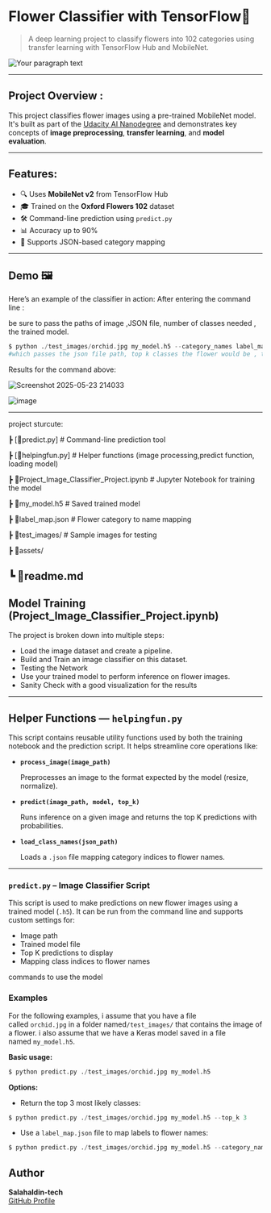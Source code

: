 # Flower Classifier with TensorFlow🌸

> A deep learning project to classify flowers into 102 categories using transfer learning with TensorFlow Hub and MobileNet.

![Your paragraph text](https://github.com/user-attachments/assets/cf20a177-73e6-4113-a8b4-abeb5fba5a92)


---

## Project Overview :

This project classifies flower images using a pre-trained MobileNet model. It's built as part of the [Udacity AI Nanodegree](https://www.notion.so/%5B%3Chttps://www.udacity.com/course/intro-to-machine-learning-with-tensorflow--ud187%3E%5D(%3Chttps://emc.udacity.com/c/palestine-launchpad-google/catalog/An0jgdK3/i/nd/nd089-ent-google-si%3E)) and demonstrates key concepts of **image preprocessing**, **transfer learning**, and **model evaluation**.

---

## Features:

- 🔍 Uses **MobileNet v2** from TensorFlow Hub
- 🎓 Trained on the **Oxford Flowers 102** dataset
- 🛠️ Command-line prediction using `predict.py`
- 📊 Accuracy up to 90%
- 📁 Supports JSON-based category mapping

---

## Demo 🖼️

Here’s an example of the classifier in action:
After entering the command line :

be sure to pass the paths of image ,JSON file, number of classes needed , the trained model.

```python
$ python ./test_images/orchid.jpg my_model.h5 --category_names label_map.json --top_k 5
#which passes the json file path, top k classes the flower would be , the trained model:

```

Results for the command above:


![Screenshot 2025-05-23 214033](https://github.com/user-attachments/assets/65f1251e-8df0-4f7a-aa78-a79ef8b97e93)

![image](https://github.com/user-attachments/assets/096f3959-d90c-47b0-a1a9-37b452e01131)


---

project sturcute:

┣ [📜predict.py] # Command-line prediction tool

┣ [📜helpingfun.py] # Helper functions (image processing,predict function, loading model)

┣ 📜Project_Image_Classifier_Project.ipynb # Jupyter Notebook for training the model

┣ 📜my_model.h5 # Saved trained model

┣ 📜label_map.json # Flower category to name mapping

┣ 📁test_images/ # Sample images for testing

┣ 📁assets/ 

┗ 📜readme.md
---

## Model Training (Project_Image_Classifier_Project.ipynb)

The project is broken down into multiple steps:

- Load the image dataset and create a pipeline.
- Build and Train an image classifier on this dataset.
- Testing the Network
- Use your trained model to perform inference on flower images.
- Sanity Check with a good visualization for the results

---

## Helper Functions — `helpingfun.py`

This script contains reusable utility functions used by both the training notebook and the prediction script. It helps streamline core operations like:

- **`process_image(image_path)`**
    
    Preprocesses an image to the format expected by the model (resize, normalize).
    
- **`predict(image_path, model, top_k)`**
    
    Runs inference on a given image and returns the top K predictions with probabilities.
    
- **`load_class_names(json_path)`**
    
    Loads a `.json` file mapping category indices to flower names.
    

---

### `predict.py` – Image Classifier Script

This script is used to make predictions on new flower images using a trained model (`.h5`). It can be run from the command line and supports custom settings for:

- Image path
- Trained model file
- Top K predictions to display
- Mapping class indices to flower names

commands to use the model

### **Examples**

For the following examples, i assume that you have a file called `orchid.jpg` in a folder named`/test_images/` that contains the image of a flower. i also assume that we have a Keras model saved in a file named `my_model.h5`.

**Basic usage:**

```python
$ python predict.py ./test_images/orchid.jpg my_model.h5

```

**Options:**

- Return the top 3 most likely classes:

```python
$ python predict.py ./test_images/orchid.jpg my_model.h5 --top_k 3

```

- Use a `label_map.json` file to map labels to flower names:

```python
$ python predict.py ./test_images/orchid.jpg my_model.h5 --category_names label_map.json

```


## Author

**Salahaldin-tech**  
[GitHub Profile](https://github.com/Salahaldin-tech)


